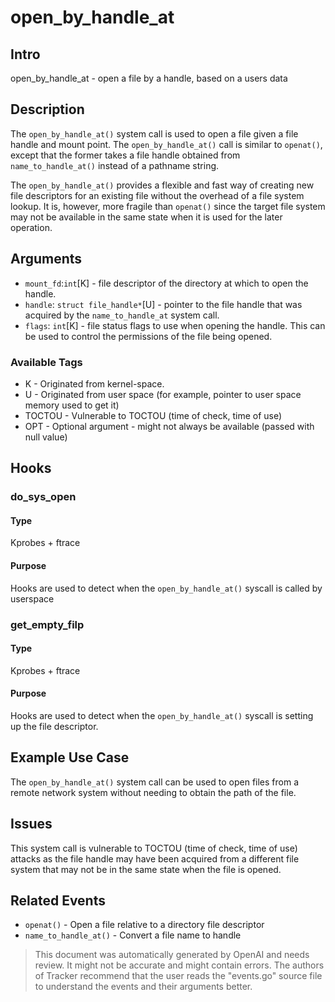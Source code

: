 
# open_by_handle_at 

## Intro 
open_by_handle_at - open a file by a handle, based on a users data

## Description 
The `open_by_handle_at()` system call is used to open a file given a file handle and mount point. The `open_by_handle_at()` call is similar to `openat()`, except that the former takes a file handle obtained from `name_to_handle_at()` instead of a pathname string.

The `open_by_handle_at()` provides a flexible and fast way of creating new file descriptors for an existing file without the overhead of a file system lookup. It is, however, more fragile than `openat()` since the target file system may not be available in the same state when it is used for the later operation.

## Arguments 
* `mount_fd`:`int`[K] - file descriptor of the directory at which to open the handle. 
* `handle`: `struct file_handle*`[U] - pointer to the file handle that was acquired by the `name_to_handle_at` system call.
* `flags`: `int`[K] - file status flags to use when opening the handle. This can be used to control the permissions of the file being opened. 

### Available Tags 
* K - Originated from kernel-space.
* U - Originated from user space (for example, pointer to user space memory used to get it)
* TOCTOU - Vulnerable to TOCTOU (time of check, time of use)
* OPT - Optional argument - might not always be available (passed with null value)

## Hooks
### do_sys_open
#### Type
Kprobes + ftrace
#### Purpose
Hooks are used to detect when the `open_by_handle_at()` syscall is called by userspace

### get_empty_filp
#### Type
Kprobes + ftrace
#### Purpose
Hooks are used to detect when the `open_by_handle_at()` syscall is setting up the file descriptor.

## Example Use Case 
The `open_by_handle_at()` system call can be used to open files from a remote network system without needing to obtain the path of the file.

## Issues 
This system call is vulnerable to TOCTOU (time of check, time of use) attacks as the file handle may have been acquired from a different file system that may not be in the same state when the file is opened.

## Related Events 
* `openat()` - Open a file relative to a directory file descriptor
* `name_to_handle_at()` - Convert a file name to handle

> This document was automatically generated by OpenAI and needs review. It might
> not be accurate and might contain errors. The authors of Tracker recommend that
> the user reads the "events.go" source file to understand the events and their
> arguments better.
